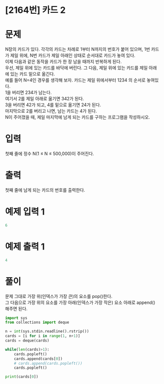 # [2164번] 카드 2

# 문제
N장의 카드가 있다. 각각의 카드는 차례로 1부터 N까지의 번호가 붙어 있으며, 1번 카드가 제일 위에, N번 카드가 제일 아래인 상태로 순서대로 카드가 놓여 있다.  
이제 다음과 같은 동작을 카드가 한 장 남을 때까지 반복하게 된다.  
우선, 제일 위에 있는 카드를 바닥에 버린다. 
그 다음, 제일 위에 있는 카드를 제일 아래에 있는 카드 밑으로 옮긴다.  
예를 들어 N=4인 경우를 생각해 보자.  카드는 제일 위에서부터 1234 의 순서로 놓여있다.  
1을 버리면 234가 남는다.  
여기서 2를 제일 아래로 옮기면 342가 된다.  
3을 버리면 42가 되고, 4를 밑으로 옮기면 24가 된다.  
마지막으로 2를 버리고 나면, 남는 카드는 4가 된다.  
N이 주어졌을 때, 제일 마지막에 남게 되는 카드를 구하는 프로그램을 작성하시오.    

# 입력
첫째 줄에 정수 N(1 ≤ N ≤ 500,000)이 주어진다.  

# 출력
첫째 줄에 남게 되는 카드의 번호를 출력한다.  

# 예제 입력 1
```python
6
```  

# 예제 출력 1
```python
4
```

# 풀이
문제 그대로 가장 위(인덱스가 가장 큰)의 요소를 pop()한다.  
그 다음으로 가장 위의 요소를 가장 아래(인덱스가 가장 작은) 요소 아래로 append() 해주면 된다.  


```python
import sys
from collections import deque

n = int(sys.stdin.readline().rstrip())
cards = [i for i in range(1, n+1)]
cards = deque(cards)

while(len(cards)>1):
    cards.popleft()
    cards.append(cards[0])
    # cards.append(cards.popleft())
    cards.popleft()

print(cards[0])
```